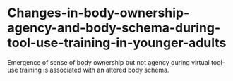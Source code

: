 # Changes-in-body-ownership-agency-and-body-schema-during-tool-use-training-in-younger-adults
Emergence of sense of body ownership but not agency during virtual tool-use training is associated with an altered body schema.
